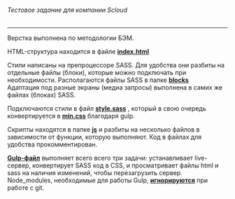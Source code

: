 ###### Тестовое задание для компании Scloud

---

Верстка выполнена по методологии БЭМ. 

HTML-структура находится в файле **[index.html](src/index.html)**

Стили написаны на препроцессоре SASS. Для удобства они разбиты на отдельные файлы (блоки), которые можно подключать при необходимости. Располагаются файлы SASS в папке **[blocks](src/sass/blocks/)** <br/>
Адаптация под разные экраны (медиа запросы) выполнена в самих же файлах (блоках) SASS.

Подключаются стили в файл **[style.sass](src/sass/style.sass)** , который в свою очередь конвертируется в **[min.css](src/css/style.min.css)** благодаря gulp.

Скрипты находятся в папке **[js](src/js/)** и разбиты на несколько файлов в зависимости от функции, которую выполняют. Код в файлах для удобства прокомментирован.

**[Gulp-файл](gulpfile.js)** выполняет всего всего три задачи: устанавливает live-сервер, конвертирует SASS код в CSS, и просматривает файлы html и sass на наличия изменений, чтобы перезагрузить сервер. 
Node_modules, необходимые для работы Gulp, **[игнорируются](.gitignore)** при работе с git. 
